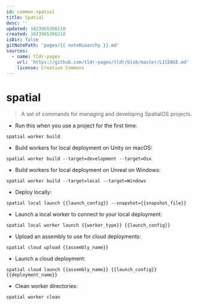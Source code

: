```yaml
---
id: common.spatial
title: Spatial
desc: ''
updated: 1623965306210
created: 1623965306210
isDir: false
gitNotePath: 'pages/{{ noteHiearchy }}.md'
sources:
  - name: tldr-pages
    url: 'https://github.com/tldr-pages/tldr/blob/master/LICENSE.md'
    license: Creative Commons
---
```

# spatial

> A set of commands for managing and developing SpatialOS projects.

- Run this when you use a project for the first time:

`spatial worker build`

- Build workers for local deployment on Unity on macOS:

`spatial worker build --target=development --target=Osx`

- Build workers for local deployment on Unreal on Windows:

`spatial worker build --target=local --target=Windows`

- Deploy locally:

`spatial local launch {{launch_config}} --snapshot={{snapshot_file}}`

- Launch a local worker to connect to your local deployment:

`spatial local worker launch {{worker_type}} {{launch_config}}`

- Upload an assembly to use for cloud deployments:

`spatial cloud upload {{assembly_name}}`

- Launch a cloud deployment:

`spatial cloud launch {{assembly_name}} {{launch_config}} {{deployment_name}}`

- Clean worker directories:

`spatial worker clean`


